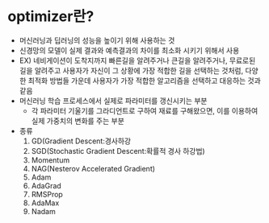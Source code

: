 # optimizer란?
-  머신러닝과 딥러닝의 성능을 높이기 위해 사용하는 것
- 신경망의 모델이 실제 결과와 예측결과의 차이를 최소화 시키기 위해서 사용
- EX) 네비게이션이 도착지까지 빠른길을 알려주거나 큰길을 알려주거나, 무료로된 길을 알려주고 사용자가 자신이 그 상황에 가장 적합한 길을 선택하는 것처럼, 다양한 최적화 방법들 가운데 사용자가 가장 적합한 알고리즘을 선택하고 대응하는 것과 같음
- 머신러닝 학습 프로세스에서 실제로 파라미터를 갱신시키는 부분
  - 각 파라미터 기울기를 그라디언트로 구하여 재료를 구해왔으면, 이를 이용하여 실제 가중치의 변화를 주는 부분
- 종류
  1. GD(Gradient Descent:경사하강
  2. SGD(Stochastic Gradient Descent:확률적 경사 하강법)
  3. Momentum
  4. NAG(Nesterov Accelerated Gradient)
  5. Adam
  6. AdaGrad
  7. RMSProp
  8. AdaMax
  9. Nadam
